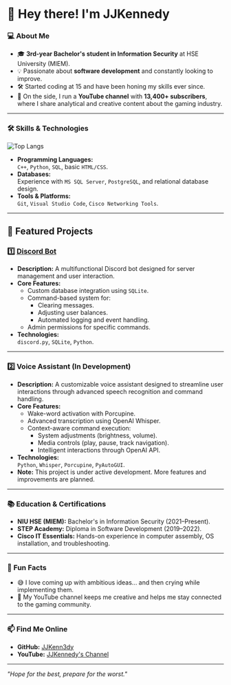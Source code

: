 # 👋 Hey there! I'm JJKennedy

### 💻 About Me
- 🎓 **3rd-year Bachelor's student in Information Security** at HSE University (MIEM).
- 💡 Passionate about **software development** and constantly looking to improve.
- 🛠️ Started coding at 15 and have been honing my skills ever since.
- 🎥 On the side, I run a **YouTube channel** with **13,400+ subscribers**, where I share analytical and creative content about the gaming industry.

---

### 🛠️ Skills & Technologies
![Top Langs](https://github-readme-stats.vercel.app/api/top-langs/?username=JJKenn3dy&layout=compact&langs_count=10)
- **Programming Languages:**  
  `C++`, `Python`, `SQL`, basic `HTML/CSS`.
- **Databases:**  
  Experience with `MS SQL Server`, `PostgreSQL`, and relational database design.
- **Tools & Platforms:**  
  `Git`, `Visual Studio Code`, `Cisco Networking Tools`.

---

## 🌟 Featured Projects

### 1️⃣ [Discord Bot](https://github.com/JJKenn3dy/discord-bot)
- **Description:** A multifunctional Discord bot designed for server management and user interaction.
- **Core Features:**
  - Custom database integration using `SQLite`.
  - Command-based system for:
    - Clearing messages.
    - Adjusting user balances.
    - Automated logging and event handling.
  - Admin permissions for specific commands.
- **Technologies:**  
  `discord.py`, `SQLite`, `Python`.  
---

### 2️⃣ Voice Assistant (In Development)
- **Description:** A customizable voice assistant designed to streamline user interactions through advanced speech recognition and command handling.
- **Core Features:**
  - Wake-word activation with Porcupine.
  - Advanced transcription using OpenAI Whisper.
  - Context-aware command execution:
    - System adjustments (brightness, volume).
    - Media controls (play, pause, track navigation).
    - Intelligent interactions through OpenAI API.
- **Technologies:**  
  `Python`, `Whisper`, `Porcupine`, `PyAutoGUI`.  
- **Note:** This project is under active development. More features and improvements are planned.

---

### 📚 Education & Certifications
- **NIU HSE (MIEM):** Bachelor's in Information Security (2021–Present).
- **STEP Academy:** Diploma in Software Development (2019–2022).
- **Cisco IT Essentials:** Hands-on experience in computer assembly, OS installation, and troubleshooting.

---

### 🌟 Fun Facts
- 😅 I love coming up with ambitious ideas... and then crying while implementing them.
- 🎥 My YouTube channel keeps me creative and helps me stay connected to the gaming community.

---

### 📫 Find Me Online
- **GitHub:** [JJKenn3dy](https://github.com/JJKenn3dy)  
- **YouTube:** [JJKennedy's Channel](https://www.youtube.com/@JJKennedy)  

---

*"Hope for the best, prepare for the worst."*
